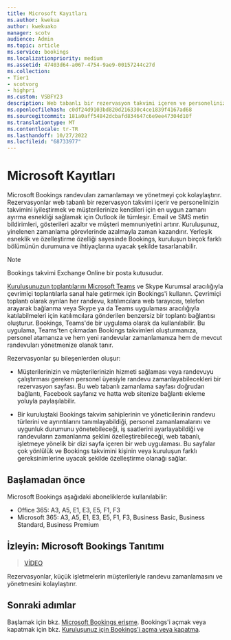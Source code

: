 ```yaml
---
title: Microsoft Kayıtları
ms.author: kwekua
author: kwekuako
manager: scotv
audience: Admin
ms.topic: article
ms.service: bookings
ms.localizationpriority: medium
ms.assetid: 47403d64-a067-4754-9ae9-00157244c27d
ms.collection:
- Tier1
- scotvorg
- highpri
ms.custom: VSBFY23
description: Web tabanlı bir rezervasyon takvimi içeren ve personelinizin takvimini iyileştirmek ve müşterilerinize randevu rezervasyonu için esneklik sağlamak için Outlook ile tümleşen Microsoft Bookings uygulamasına genel bakış.
ms.openlocfilehash: c0df24d9103bd820d216330c4ce1839f4167ad68
ms.sourcegitcommit: 181a0aff54842dcbafd834647c6e9ee47304d10f
ms.translationtype: MT
ms.contentlocale: tr-TR
ms.lasthandoff: 10/27/2022
ms.locfileid: "68733977"
---
```

# <a name="microsoft-bookings"></a>Microsoft Kayıtları

Microsoft Bookings randevuları zamanlamayı ve yönetmeyi çok kolaylaştırır. Rezervasyonlar web tabanlı bir rezervasyon takvimi içerir ve personelinizin takvimini iyileştirmek ve müşterilerinize kendileri için en uygun zamanı ayırma esnekliği sağlamak için Outlook ile tümleşir. Email ve SMS metin bildirimleri, gösterileri azaltır ve müşteri memnuniyetini artırır. Kuruluşunuz, yinelenen zamanlama görevlerinde azalmayla zaman kazandırır. Yerleşik esneklik ve özelleştirme özelliği sayesinde Bookings, kuruluşun birçok farklı bölümünün durumuna ve ihtiyaçlarına uyacak şekilde tasarlanabilir.

> [!NOTE]
> Bookings takvimi Exchange Online bir posta kutusudur.

[Kuruluşunuzun toplantılarını Microsoft Teams](https://support.microsoft.com/office/overview-of-the-bookings-app-in-teams-7b8569e1-0c8a-444e-b712-d9968b05110b) ve Skype Kurumsal aracılığıyla çevrimiçi toplantılarla sanal hale getirmek için Bookings'i kullanın. Çevrimiçi toplantı olarak ayrılan her randevu, katılımcılara web tarayıcısı, telefon arayarak bağlanma veya Skype ya da Teams uygulaması aracılığıyla katılabilmeleri için katılımcılara gönderilen benzersiz bir toplantı bağlantısı oluşturur. Bookings, Teams'de bir uygulama olarak da kullanılabilir. Bu uygulama, Teams'ten çıkmadan Bookings takvimleri oluşturmanıza, personel atamanıza ve hem yeni randevular zamanlamanıza hem de mevcut randevuları yönetmenize olanak tanır.

Rezervasyonlar şu bileşenlerden oluşur:

- Müşterilerinizin ve müşterilerinizin hizmeti sağlaması veya randevuyu çalıştırması gereken personel üyesiyle randevu zamanlayabilecekleri bir rezervasyon sayfası. Bu web tabanlı zamanlama sayfası doğrudan bağlantı, Facebook sayfanız ve hatta web sitenize bağlantı ekleme yoluyla paylaşılabilir.

- Bir kuruluştaki Bookings takvim sahiplerinin ve yöneticilerinin randevu türlerini ve ayrıntılarını tanımlayabildiği, personel zamanlamalarını ve uygunluk durumunu yönetebileceği, iş saatlerini ayarlayabildiği ve randevuların zamanlanma şeklini özelleştirebileceği, web tabanlı, işletmeye yönelik bir dizi sayfa içeren bir web uygulaması. Bu sayfalar çok yönlülük ve Bookings takvimini kişinin veya kuruluşun farklı gereksinimlerine uyacak şekilde özelleştirme olanağı sağlar.

## <a name="before-you-begin"></a>Başlamadan önce

Microsoft Bookings aşağıdaki aboneliklerde kullanılabilir:

- Office 365: A3, A5, E1, E3, E5, F1, F3
- Microsoft 365: A3, A5, E1, E3, E5, F1, F3, Business Basic, Business Standard, Business Premium

## <a name="watch-introducing-microsoft-bookings"></a>İzleyin: Microsoft Bookings Tanıtımı

> [VİDEO](https://www.youtube.com/watch?v=G2HOsM767Sw)

Rezervasyonlar, küçük işletmelerin müşterileriyle randevu zamanlamasını ve yönetmesini kolaylaştırır.

## <a name="next-steps"></a>Sonraki adımlar

Başlamak için bkz. [Microsoft Bookings erişme](get-access.md). Bookings'i açmak veya kapatmak için bkz. [Kuruluşunuz için Bookings'i açma veya kapatma](turn-bookings-on-or-off.md).
